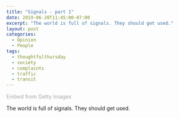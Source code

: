 ```yaml
---
title: "Signals - part 1"
date: 2019-06-20T11:45:00-07:00
excerpt: "The world is full of signals. They should get used."
layout: post
categories:
  - Opinion
  - People
tags:
  - thoughtfulthursday
  - society
  - complaints
  - traffic
  - transit
---
```

<div class="getty-embed--standard alignleft">
    <a id='U8INKiVsS6Fn35fWsvaESA' class='gie-single' href='http://www.gettyimages.ca/detail/601802855' target='_blank' style='color:#a7a7a7;text-decoration:none;font-weight:normal !important;border:none;display:inline-block;'>Embed from Getty Images</a><script>window.gie=window.gie||function(c){(gie.q=gie.q||[]).push(c)};gie(function(){gie.widgets.load({id:'U8INKiVsS6Fn35fWsvaESA',sig:'1x5keY3YOb0ju3DtMbmZiegWeXRx9OqpOw6gcI8fIhQ=',w:'509px',h:'339px',items:'601802855',caption: true ,tld:'ca',is360: false })});</script><script src='//embed-cdn.gettyimages.com/widgets.js' charset='utf-8' async></script>
</div>

The world is full of signals. They should get used.
